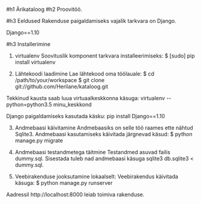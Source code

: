 #h1 Ärikataloog
#h2 Proovitöö.

#h3 Eeldused
Rakenduse paigaldamiseks vajalik tarkvara on Django.

Django==1.10

#h3 Installerimine

1. virtualenv
Soovituslik komponent tarkvara installeerimiseks: 
$ [sudo] pip install virtualenv

2. Lähtekoodi laadimine
Lae lähtekood oma töölauale:
$ cd /path/to/your/workspace
$ git clone git://github.com/Herilane/kataloog.git

Tekkinud kausta saab luua virtuaalkeskkonna käsuga:
virtualenv --python=python3.5 minu_keskkond

Django paigaldamiseks kasutada käsku:
pip install Django==1.10 

3. Andmebaasi käivitamine
Andmebaasiks on selle töö raames ette nähtud Sqlite3. Andmebaasi kasutamiseks käivitada järgnevad käsud:
$ python manage.py migrate

4. Andmebaasi testandmetega täitmine
Testandmed asuvad failis dummy.sql. Sisestada tuleb nad andmebaasi käsuga sqlite3 db.sqlite3 < dummy.sql.

5. Veebirakenduse jooksutamine lokaalselt:
Veebirakendus käivitada käsuga:
$ python manage.py runserver

Aadressil http://localhost:8000 leiab toimiva rakenduse.
